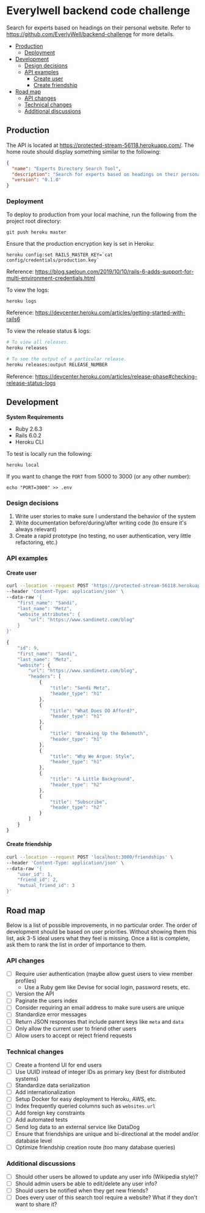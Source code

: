 # Everylwell backend code challenge

Search for experts based on headings on their personal website. 
Refer to https://github.com/EverlyWell/backend-challenge for more details.

- [Production](#production)
  - [Deployment](#deployment)
- [Development](#development)
  - [Design decisions](#design-decisions)
  - [API examples](#api-examples)
    - [Create user](#create-user)
    - [Create friendship](#create-friendship)
- [Road map](#road-map)
  - [API changes](#api-changes)
  - [Technical changes](#technical-changes)
  - [Additional discussions](#additional-discussions)

## Production

The API is located at https://protected-stream-56118.herokuapp.com/. The home route should display something similar to the following:

```json
{
  "name": "Experts Directory Search Tool",
  "description": "Search for experts based on headings on their personal website",
  "version": "0.1.0"
}
```

### Deployment

To deploy to production from your local machine, run the following from the project root directory:

    git push heroku master

Ensure that the production encryption key is set in Heroku:

    heroku config:set RAILS_MASTER_KEY=`cat config/credentials/production.key`

Reference: https://blog.saeloun.com/2019/10/10/rails-6-adds-support-for-multi-environment-credentials.html

To view the logs:

    heroku logs

Reference: https://devcenter.heroku.com/articles/getting-started-with-rails6

To view the release status & logs:

```sh
# To view all releases.
heroku releases

# To see the output of a particular release.
heroku releases:output RELEASE_NUMBER
```

Reference: https://devcenter.heroku.com/articles/release-phase#checking-release-status-logs

## Development

**System Requirements**

- Ruby 2.6.3
- Rails 6.0.2
- Heroku CLI

To test is locally run the following:

    heroku local

If you want to change the `PORT` from 5000 to 3000 (or any other number):

    echo "PORT=3000" >> .env

### Design decisions

1. Write user stories to make sure I understand the behavior of the system
1. Write documentation before/during/after writing code (to ensure it's always relevant)
1. Create a rapid prototype (no testing, no user authentication, very little refactoring, etc.)

### API examples

#### Create user

```sh
curl --location --request POST 'https://protected-stream-56118.herokuapp.com/users' \
--header 'Content-Type: application/json' \
--data-raw '{
    "first_name": "Sandi",
    "last_name": "Metz",
    "website_attributes": {
        "url": "https://www.sandimetz.com/blog"
    }
}'
```
```javascript
{
    "id": 9,
    "first_name": "Sandi",
    "last_name": "Metz",
    "website": {
        "url": "https://www.sandimetz.com/blog",
        "headers": [
            {
                "title": "Sandi Metz",
                "header_type": "h1"
            },
            {
                "title": "What Does OO Afford?",
                "header_type": "h1"
            },
            {
                "title": "Breaking Up the Behemoth",
                "header_type": "h1"
            },
            {
                "title": "Why We Argue: Style",
                "header_type": "h1"
            },
            {
                "title": "A Little Background",
                "header_type": "h2"
            },
            {
                "title": "Subscribe",
                "header_type": "h2"
            }
        ]
    }
}
```

#### Create friendship

```sh
curl --location --request POST 'localhost:3000/friendships' \
--header 'Content-Type: application/json' \
--data-raw '{
    "user_id": 1,
    "friend_id": 2,
    "mutual_friend_id": 3
}'
```

## Road map

Below is a list of possible improvements, in no particular order. The order of development should be based on user priorities.
Without showing them this list, ask 3-5 ideal users what they feel is missing. 
Once a list is complete, ask them to rank the list in order of importance to them. 

### API changes

- [ ] Require user authentication (maybe allow guest users to view member profiles)
    - Use a Ruby gem like Devise for social login, password resets, etc.
- [ ] Version the API
- [ ] Paginate the users index
- [ ] Consider requiring an email address to make sure users are unique
- [ ] Standardize error messages
- [ ] Return JSON responses that include parent keys like `meta` and `data`
- [ ] Only allow the current user to friend other users
- [ ] Allow users to accept or reject friend requests

### Technical changes

- [ ] Create a frontend UI for end users
- [ ] Use UUID instead of integer IDs as primary key (best for distributed systems)
- [ ] Standardize data serialization
- [ ] Add internationalization
- [ ] Setup Docker for easy deployment to Heroku, AWS, etc.
- [ ] Index frequently queried columns such as `websites.url`
- [ ] Add foreign key constraints
- [ ] Add automated tests
- [ ] Send log data to an external service like DataDog
- [ ] Ensure that friendships are unique and bi-directional at the model and/or database level
- [ ] Optimize friendship creation route (too many database queries)

### Additional discussions

- [ ] Should other users be allowed to update any user info (Wikipedia style)?
- [ ] Should admin users be able to edit/delete any user info?
- [ ] Should users be notified when they get new friends?
- [ ] Does every user of this search tool require a website? What if they don't want to share it?